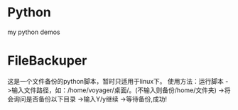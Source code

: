 # Python
my python demos
# FileBackuper
这是一个文件备份的python脚本，暂时只适用于linux下。
使用方法：运行脚本
          ->输入文件路径，如：/home/voyager/桌面/。(不输入则备份/home/文件夹)
          ->将会询问是否备份以下目录
          ->输入Y/y继续
          ->等待备份,成功!
